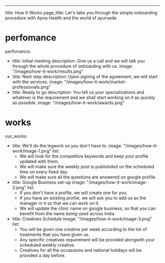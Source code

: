 ---
title: How It Works
page_title: Let's take you through the simple onboarding procedure with Apna Health and the world of ayurveda


# perfomance
perfomance:
  - title: Initial meeting
    description: Give us a call and we will talk you through the whole procedure of onboarding with us.
    image: "/images/how-it-work/results.png"
  - title: Next step
    description: Upon signing of the agreement, we will start with the services.
    image: "/images/how-it-work/market-professionals.png"
  - title: Ready to go
    description: You tell us your specializations and whatever is the requirement and we shall start working on it as quickly as possible.
    image: "/images/how-it-work/awards.png"
# works
our_works:
  - title: We'll do the legwork so you don't have to.
    image: "/images/how-it-work/image-1.png"
    list:
       - We will look for the competitive keywords and keep your profile updated with them.
      - We will make sure the weekly post is publishded on the scheduled time on every fixed day.
      - We will make sure all the questions are answered on google profile.
  - title: Google Business set-up
    image: "/images/how-it-work/image-2.png"
    list:
     - If you don't have a profile, we will create one for you.
      - If you have an existing profile, we will ask you to add us as the manager in it so that we can work on it.
      - We will update the clinic name on google business, so that you can benefit from the name being used across India.
  - title:  Creatives Schedule
    image: "/images/how-it-work/image-3.png"
    list:
      - You will be given one creative per week according to the list of treatments that you have given us.
      - Any specific creatives requirement will be provided alongwith your scheduled weekly creative.
      - Creatives for all the occassions and national holidays will be provided a day before.
